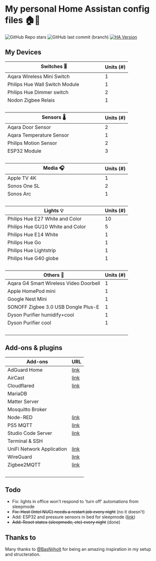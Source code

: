 # My personal Home Assistan config files 🏠🤖

![GitHub Repo stars](https://img.shields.io/github/stars/WillemSpork/home-assistant-config)
![GitHub last commit (branch)](https://img.shields.io/github/last-commit/WillemSpork/home-assistant-config/main)
[![HA Version](https://img.shields.io/badge/Running%20Home%20Asssistant-2024.12.3%20-darkblue)](https://github.com/home-assistant/core/releases)

## My Devices

<table>
    <thead>
        <tr>
            <th>Switches 🎚</th>
            <th>Units (#)</th>
        </tr>
    </thead>
    <tbody>
        <tr>
            <td>Aqara Wireless Mini Switch</td>
            <td>1</td>
        </tr>
        <tr>
            <td>Philips Hue Wall Switch Module</td>
            <td>1</td>
        </tr>
        <tr>
            <td>Philips Hue Dimmer switch</td>
            <td>2</td>
        </tr>
        <tr>
            <td>Nodon Zigbee Relais</td>
            <td>1</td>
        </tr>
        <tr>
            <td>&nbsp;</td>
            <td>&nbsp;</td>
        </tr>
    </tbody>
    <thead>
        <tr>
            <th>Sensors 🌡️</th>
            <th>Units (#)</th>
        </tr>
    </thead>
    <tbody>
        <tr>
            <td>Aqara Door Sensor</td>
            <td>2</td>
        </tr>
        <tr>
            <td>Aqara Temperature Sensor</td>
            <td>1</td>
        </tr>
        <tr>
            <td>Philips Motion Sensor</td>
            <td>2</td>
        </tr>
        <tr>
            <td>ESP32 Module</td>
            <td>3</td>
        </tr>
        <tr>
            <td>&nbsp;</td>
            <td>&nbsp;</td>
        </tr>
    </tbody>
    <thead>
        <tr>
            <th>Media 🎧</th>
            <th>Units (#)</th>
        </tr>
    </thead>
    <tbody>
        <tr>
            <td>Apple TV 4K</td>
            <td>1</td>
        </tr>
        <tr>
            <td>Sonos One SL</td>
            <td>2</td>
        </tr>
        <tr>
            <td>Sonos Arc</td>
            <td>1</td>
        </tr>
        <tr>
            <td>&nbsp;</td>
            <td>&nbsp;</td>
        </tr>
    </tbody>
    <thead>
        <tr>
            <th>Lights 💡</th>
            <th>Units (#)</th>
        </tr>
    </thead>
    <tbody>
        <tr>
            <td>Philips Hue E27 White and Color</td>
            <td>10</td>
        </tr>
        <tr>
            <td>Philips Hue GU10 White and Color</td>
            <td>5</td>
        </tr>
        <tr>
            <td>Philips Hue E14 White</td>
            <td>1</td>
        </tr>
        <tr>
            <td>Philips Hue Go</td>
            <td>1</td>
        </tr>
        <tr>
            <td>Philips Hue Lightstrip</td>
            <td>1</td>
        </tr>
        <tr>
            <td>Philips Hue G40 globe</td>
            <td>1</td>
        <tr>
            <td>&nbsp;</td>
            <td>&nbsp;</td>
        </tr>
    </tbody>
    <thead>
        <tr>
            <th>Others 🔗</th>
            <th>Units (#)</th>
        </tr>
    </thead>
    <tbody>
        <tr>
            <td>Aqara G4 Smart Wireless Video Doorbell</td>
            <td>1</td>
        </tr>
        <tr>
            <td>Apple HomePod mini</td>
            <td>1</td>
        </tr>
        <tr>
            <td>Google Nest Mini</td>
            <td>1</td>
        </tr>
        <tr>
            <td>SONOFF Zigbee 3.0 USB Dongle Plus-E</td>
            <td>1</td>
        </tr>
        <tr>
            <td>Dyson Purifier humidify+cool</td>
            <td>1</td>
        </tr>
        <tr>
            <td>Dyson Purifier cool</td>
            <td>1</td>
        </tr>
        <tr>
            <td>&nbsp;</td>
            <td>&nbsp;</td>
        </tr>
    </tbody>
</table>

## Add-ons & plugins

<table>
    <thead>
        <tr>
            <th>Add-ons</th>
            <th>URL</th>
        </tr>
    </thead>
    <tbody>
        <tr>
            <td>AdGuard Home</td>
            <td><a href="https://github.com/hassio-addons/addon-adguard-home">link</a></td>
        </tr>
        <tr>
            <td>AirCast</td>
            <td><a href="https://github.com/hassio-addons/addon-aircast/">link</a></td>
        </tr>
        <tr>
            <td>Cloudflared</td>
            <td><a href="https://github.com/brenner-tobias/addon-cloudflared">link</a></td>
        </tr>
        <tr>
            <td>MariaDB</td>
            <td></td>
        </tr>
        <tr>
            <td>Matter Server</td>
            <td></td>
        </tr>
        <tr>
            <td>Mosquitto Broker</td>
            <td></td>
        </tr>
        <tr>
            <td>Node-RED</td>
            <td><a href="https://github.com/hassio-addons/addon-node-red">link</a></td>
        </tr>
        <tr>
            <td>PS5 MQTT</td>
            <td><a href="https://github.com/FunkeyFlo/ps5-mqtt">link</a></td>
        </tr>
        <tr>
            <td>Studio Code Server</td>
            <td><a href="https://github.com/hassio-addons/addon-vscode">link</a></td>
        </tr>
        <tr>
            <td>Terminal & SSH</td>
            <td></td>
        </tr>
        <tr>
            <td>UniFi Network Application</td>
            <td><a href="https://github.com/hassio-addons/addon-unifi">link</a></td>
        </tr>
        <tr>
            <td>WireGuard</td>
            <td><a href="https://github.com/hassio-addons/addon-wireguard">link</a></td>
        </tr>
        <tr>
            <td>Zigbee2MQTT</td>
            <td><a href="https://hub.docker.com/repository/docker/zigbee2mqtt/zigbee2mqtt-amd64">link</a></td>
        </tr>
        <tr>
            <td>&nbsp;</td>
            <td>&nbsp;</td>
        </tr>
    </tbody>
</table>

## Todo

- Fix: lights in office won't respond to 'turn off' automations from sleepmode
- ~~Fix: Host (Intel NUC) needs a restart job every night~~ (no it doesn't)
- Add: ESP32 and pressure sensors in bed for sleepmode ([link](https://www.homeautomationguy.io/blog/making-my-own-bed-sensor))
- ~~Add: Reset states (sleepmode, etc) every night~~ (done)


## Thanks to

Many thanks to [@BasNijholt](https://github.com/basnijholt) for being an amazing inspiration in my setup and structeration.